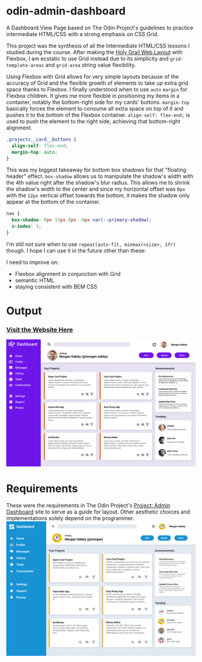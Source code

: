 # odin-admin-dashboard
A Dashboard View Page based on The Odin Project's guidelines to practice intermediate HTML/CSS with a strong emphasis on CSS Grid.

This project was the synthesis of all the Intermediate HTML/CSS lessons I studied during the course. After making the [Holy Grail Web Layout](https://en.wikipedia.org/wiki/Holy_grail_(web_design)#:~:text=The%20holy%20grail%20is%20a,available%20technologies%20all%20had%20drawbacks.) with Flexbox, I am ecstatic to use Grid instead due to its simplicity and `grid-template-areas` and `grid-area` string value flexibility.

Using Flexbox with Grid allows for very simple layouts because of the accuracy of Grid and the flexible growth of elements to take up extra grid space thanks to Flexbox. I finally understood when to use `auto` `margin` for Flexbox children. It gives me more flexible in positioning my items in a container, notably the bottom-right side for my cards' buttons. `margin-top` basically forces the element to consume all extra space on top of it and pushes it to the bottom of the Flexbox container. `align-self: flex-end;` is used to push the element to the right side, achieving that bottom-right alignment.

```CSS
.projects__card__buttons {
  align-self: flex-end;
  margin-top: auto;
}
```

This was my biggest takeaway for bottom box shadows for that "floating header" effect. `box-shadow` allows us to manipulate the shadow's width with the 4th value right after the shadow's blur radius. This allows me to shrink the shadow's width to the center and since my horizontal offset was `0px` with the `12px` vertical offset towards the bottom, it makes the shadow only appear at the bottom of the container.

```CSS
nav {
  box-shadow: 0px 12px 8px -8px var(--primary-shadow);
  z-index: 1;
}
```

I'm still not sure when to use `repeat(auto-fit, minmax(<size>, 1fr)` though. I hope I can use it in the future other than these:

I need to improve on:
- Flexbox alignment in conjunction with Grid
- semantic HTML
- staying consistent with BEM CSS

# Output
### [Visit the Website Here](https://luzefiru.github.io/odin-admin-dashboard/)
<img src="./requirements/website-screenshot.png">

# Requirements
These were the requirements in The Odin Project's [Project: Admin Dashboard](https://www.theodinproject.com/lessons/node-path-intermediate-html-and-css-admin-dashboard) site to serve as a guide for layout. Other aesthetic choices and implementations solely depend on the programmer.
<img src="./requirements/dashboard-project.png">
